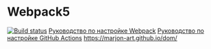 # Webpack5
[![Build status](https://ci.appveyor.com/api/projects/status/judv6eyrhpdy7v43?svg=true)](https://ci.appveyor.com/project/Marjon-art/dom)
[Руководство по настройке Webpack](https://webpack.js.org/guides/)
[Руководство по настройке GitHub Actions](https://docs.github.com/en/actions/quickstart)
https://marjon-art.github.io/dom/
